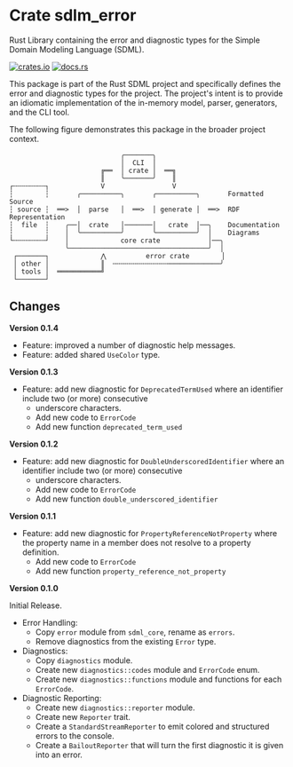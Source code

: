 # Crate sdlm_error

Rust Library containing the error and diagnostic types for the Simple Domain Modeling Language (SDML).

[![crates.io](https://img.shields.io/crates/v/sdml_generate.svg)](https://crates.io/crates/sdml_generate)
[![docs.rs](https://docs.rs/sdml_generate/badge.svg)](https://docs.rs/sdml_generate)

This package is part of the Rust SDML project and specifically defines the error and diagnostic types for the project.
The project's intent is to provide an idiomatic implementation of the in-memory model, parser, generators, and the CLI tool.

The following figure demonstrates this package in the broader project context.

```
                            ╭───────╮
                            │  CLI  │
                       ╔══  │ crate │  ══╗
                       ║    ╰───────╯    ║
┌╌╌╌╌╌╌╌╌┐             V                 V
┆        ┆       ╭──────────╮       ╭──────────╮       Formatted Source
┆ source ┆  ══>  │  parse   │  ══>  │ generate │  ══>  RDF Representation 
┆  file  ┆    ╭──│  crate   │───────│   crate  │──╮    Documentation
┆        ┆    │  ╰──────────╯       ╰──────────╯  │    Diagrams
└╌╌╌╌╌╌╌╌┘    │             core crate            │──╮
              ╰───────────────────────────────────╯  │
 ┌───────┐             ⋀          error crate        │
 │ other │             ║  ╌╌╌╌╌╌╌╌╌╌╌╌╌╌─────────────╯
 │ tools │  ═══════════╝
 └───────┘
```

## Changes

**Version 0.1.4**

* Feature: improved a number of diagnostic help messages.
* Feature: added shared `UseColor` type.

**Version 0.1.3**

- Feature: add new diagnostic for `DeprecatedTermUsed` where an identifier include two (or more) consecutive
  - underscore characters.
  - Add new code to `ErrorCode`
  - Add new function `deprecated_term_used`

**Version 0.1.2**

- Feature: add new diagnostic for `DoubleUnderscoredIdentifier` where an identifier include two (or more) consecutive
  - underscore characters.
  - Add new code to `ErrorCode`
  - Add new function `double_underscored_identifier`

**Version 0.1.1**

- Feature: add new diagnostic for `PropertyReferenceNotProperty` where the property name in a member does not resolve to
  a property definition.
  - Add new code to `ErrorCode`
  - Add new function `property_reference_not_property`

**Version 0.1.0**

Initial Release.

- Error Handling:
  - Copy `error` module from `sdml_core`, rename as `errors`.
  - Remove diagnostics from the existing `Error` type.
- Diagnostics:
  - Copy `diagnostics` module.
  - Create new `diagnostics::codes` module and `ErrorCode` enum.
  - Create new `diagnostics::functions` module and functions for each `ErrorCode`.
- Diagnostic Reporting:
  - Create new `diagnostics::reporter` module.
  - Create new `Reporter` trait.
  - Create a `StandardStreamReporter` to emit colored and structured errors to the console.
  - Create a `BailoutReporter` that will turn the first diagnostic it is given into an error.

